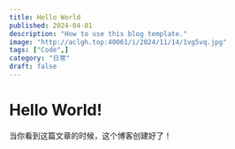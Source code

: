 ```yaml
---
title: Hello World
published: 2024-04-01
description: "How to use this blog template."
image: "http://aclgh.top:40061/i/2024/11/14/1vg5vq.jpg"
tags: ["Code",]
category: "日常"
draft: false
---
```



# Hello World!
当你看到这篇文章的时候，这个博客创建好了！